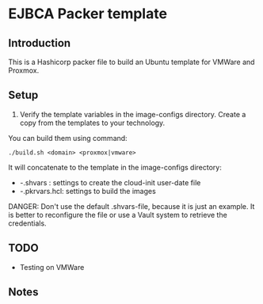 EJBCA Packer template
=====================

Introduction
------------

This is a Hashicorp packer file to build an Ubuntu template for VMWare and Proxmox.

Setup
-----

1) Verify the template variables in the image-configs directory. Create a copy from the templates to your technology.

You can build them using command:
```
./build.sh <domain> <proxmox|vmware>
```

It will concatenate to the template in the image-configs directory:

- <domain>-<vm-technolofy>.shvars : settings to create the cloud-init user-date file
- <domain>-<vm-technolofy>.pkrvars.hcl: settings to build the images


DANGER: 
Don't use the default .shvars-file, because it is just an example. It is better to reconfigure the file or use a Vault system to retrieve the credentials.

TODO
----
- Testing on VMWare

Notes
-----